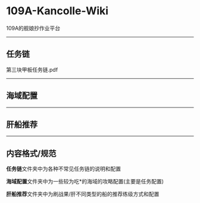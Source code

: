 # 109A-Kancolle-Wiki
109A的舰娘抄作业平台

---

## 任务链

第三块甲板任务链.pdf

---

## 海域配置

---

## 肝船推荐

---

## 内容格式/规范

**任务链**文件夹中为各种不常见任务链的说明和配置

**海域配置**文件夹中为一些较为吃*的海域的攻略配置(主要是任务配置)

**肝船推荐**文件夹中为刷战果/肝不同类型的船的推荐练级方式和配置
